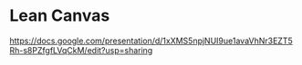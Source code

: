 # Lean Canvas
https://docs.google.com/presentation/d/1xXMS5npjNUI9ue1avaVhNr3EZT5Rh-s8PZfgfLVqCkM/edit?usp=sharing
